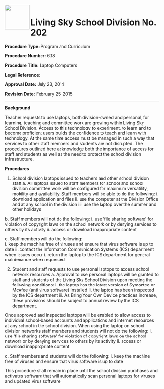 <img src="https://livingskyschooldivision.github.io/AdminProceduresPublic/LivingSkySDlogo.svg" width=80 align=left> 

# Living Sky School Division No. 202



**Procedure Type:**   		Program and Curriculum

**Procedure Number:**		6.18
	
**Procedure Title:**  	    Laptop Computers
 	
**Legal Reference:**	   

**Approval Date:**	       July 23, 2014

**Revision Date:**	       February 25, 2015

-----


**Background**

Teacher requests to use laptops, both division-owned and personal, for learning, teaching and committee work are growing within Living Sky School Division. Access to this technology to experiment, to learn and to become proficient users builds the confidence to teach and learn with technology. At the same time access must be managed in such a way that services to other staff members and students are not disrupted. The procedures outlined here acknowledge both the importance of access for staff and students as well as the need to protect the school division infrastructure. 


**Procedures**

1.	School division laptops issued to teachers and other school division staff
a. 	All laptops issued to staff members for school and school division committee work will be configured for maximum versatility, mobility and availability.   Staff members will be able to do the following:
i.	download application and files
ii.	use the computer at the Division Office and at any school in the division
iii.	use the laptop over the summer and other holidays

b. 	Staff members will not do the following:
i.	use ‘file sharing software’ for violation of copyright laws on the school network or by denying services to others by its activity
ii.	access or download inappropriate content

c. 	Staff members will do the following:	
i.	keep the machine free of viruses and ensure that virus software is up to date
ii.	contact the Information Communication Systems (ICS) department when issues occur
i.	return the laptop to the ICS department for general maintenance when requested

2.	Student and staff requests to use personal laptops to access school network resources
a. 	Approval to use personal laptops will be granted to staff and students of the Living Sky School Division upon meeting the following conditions:
i.	the laptop has the latest version of Symantec or McAfee  (anti virus software) installed
ii.	the laptop has been inspected by the ICS department
iii.	As Bring Your Own Device practices increase, these provisions should be subject to annual review by the ICS department. 
 

Once approved and inspected laptops will be enabled to allow access to individual school-based accounts and applications and internet resources at any school in the school division.
When using the laptop on school division networks staff members and students will not do the following:
i.	use ‘file sharing software’ for violation of copyright laws on the school network or by denying services to others by its activity
ii.	access or download inappropriate content

c.   Staff members and students will do the following:
i.	keep the machine free of viruses and ensure that virus software is up to date

This procedure shall remain in place until the school division purchases and activates software that will automatically scan personal laptops for viruses and updated virus software.
